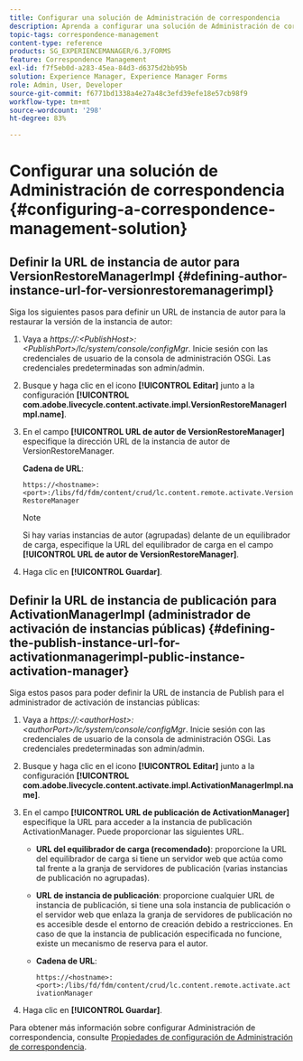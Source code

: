 ```yaml
---
title: Configurar una solución de Administración de correspondencia
description: Aprenda a configurar una solución de Administración de correspondencia en un entorno de AEM Forms.
topic-tags: correspondence-management
content-type: reference
products: SG_EXPERIENCEMANAGER/6.3/FORMS
feature: Correspondence Management
exl-id: f7f5eb0d-a283-45ea-84d3-d6375d2bb95b
solution: Experience Manager, Experience Manager Forms
role: Admin, User, Developer
source-git-commit: f6771bd1338a4e27a48c3efd39efe18e57cb98f9
workflow-type: tm+mt
source-wordcount: '298'
ht-degree: 83%

---
```


# Configurar una solución de Administración de correspondencia {#configuring-a-correspondence-management-solution}

## Definir la URL de instancia de autor para VersionRestoreManagerImpl {#defining-author-instance-url-for-versionrestoremanagerimpl}

Siga los siguientes pasos para definir un URL de instancia de autor para la restaurar la versión de la instancia de autor:

1. Vaya a *https://:&lt;PublishHost>:&lt;PublishPort>/lc/system/console/configMgr*. Inicie sesión con las credenciales de usuario de la consola de administración OSGi. Las credenciales predeterminadas son admin/admin.
1. Busque y haga clic en el icono **[!UICONTROL Editar]** junto a la configuración **[!UICONTROL com.adobe.livecycle.content.activate.impl.VersionRestoreManagerImpl.name]**.
1. En el campo **[!UICONTROL URL de autor de VersionRestoreManager]** especifique la dirección URL de la instancia de autor de VersionRestoreManager.

   **Cadena de URL**:

   `https://<hostname>:<port>:/libs/fd/fdm/content/crud/lc.content.remote.activate.VersionRestoreManager`

   >[!NOTE]
   >
   >Si hay varias instancias de autor (agrupadas) delante de un equilibrador de carga, especifique la URL del equilibrador de carga en el campo **[!UICONTROL URL de autor de VersionRestoreManager]**.

1. Haga clic en **[!UICONTROL Guardar]**.

## Definir la URL de instancia de publicación para ActivationManagerImpl (administrador de activación de instancias públicas) {#defining-the-publish-instance-url-for-activationmanagerimpl-public-instance-activation-manager}

Siga estos pasos para poder definir la URL de instancia de Publish para el administrador de activación de instancias públicas:

1. Vaya a *https://:&lt;authorHost>:&lt;authorPort>/lc/system/console/configMgr*. Inicie sesión con las credenciales de usuario de la consola de administración OSGi. Las credenciales predeterminadas son admin/admin.
1. Busque y haga clic en el icono **[!UICONTROL Editar]** junto a la configuración **[!UICONTROL com.adobe.livecycle.content.activate.impl.ActivationManagerImpl.name]**.
1. En el campo **[!UICONTROL URL de publicación de ActivationManager]** especifique la URL para acceder a la instancia de publicación ActivationManager. Puede proporcionar las siguientes URL.

   * **URL del equilibrador de carga (recomendado)**: proporcione la URL del equilibrador de carga si tiene un servidor web que actúa como tal frente a la granja de servidores de publicación (varias instancias de publicación no agrupadas).
   * **URL de instancia de publicación**: proporcione cualquier URL de instancia de publicación, si tiene una sola instancia de publicación o el servidor web que enlaza la granja de servidores de publicación no es accesible desde el entorno de creación debido a restricciones. En caso de que la instancia de publicación especificada no funcione, existe un mecanismo de reserva para el autor.
   * **Cadena de URL**:

     `https://<hostname>:<port>:/libs/fd/fdm/content/crud/lc.content.remote.activate.activationManager`

1. Haga clic en **[!UICONTROL Guardar]**.

Para obtener más información sobre configurar Administración de correspondencia, consulte [Propiedades de configuración de Administración de correspondencia](https://helpx.adobe.com/es/aem-forms/6-2/cm-configuration-properties.html).
